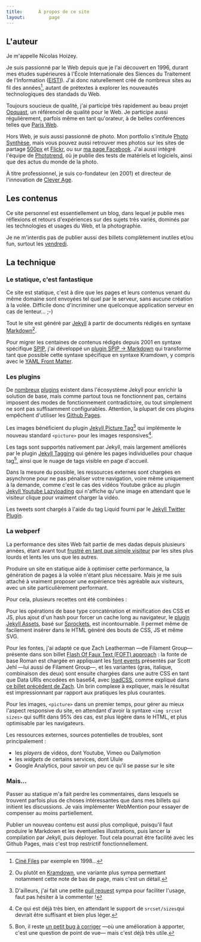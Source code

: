 ```yaml
---
title:      À propos de ce site
layout:			page
---
```


## L'auteur

Je m'appelle Nicolas Hoizey.

Je suis passionné par le Web depuis que je l'ai découvert en 1996, durant mes études supérieures à l'École Internationale des Siences du Traitement de l'Information ([EISTI](https://www.eisti.fr/)). J'ai donc naturellement créé de nombreux sites au fil des années[^sites], autant de prétextes à explorer les nouveautés technologiques des standads du Web.

[^sites]: [Ciné Files](http://archeologie.nicolas-hoizey.com/1998-cine-files/) par exemple en 1998…

Toujours soucieux de qualité, j'ai participé très rapidement au beau projet [Opquast](http://opquast.com/fr/), un référenciel de qualité pour le Web. Je participe aussi régulièrement, parfois même en tant qu'orateur, à de belles conférences telles que [Paris Web](https://www.paris-web.fr/).

Hors Web, je suis aussi passionné de photo. Mon portfolio s'intitule [Photo Synthèse](http://photosynthese.net), mais vous pouvez aussi retrouver mes photos sur les sites de partage [500px](https://500px.com/nhoizey/) et [Flickr](https://www.flickr.com/photos/nicolas-hoizey/), ou sur [ma page Facebook](https://www.facebook.com/photo.synthese.nicolas.hoizey). J'ai aussi intégré l'équipe de [Phototrend](http://phototrend.fr/author/nicolas-hoizey/), où je publie des tests de matériels et logiciels, ainsi que des actus du monde de la photo.

À titre professionnel, je suis co-fondateur (en 2001) et directeur de l'innovation de [Clever Age](http://www.clever-age.com/).

## Les contenus

Ce site personnel est essentiellement un blog, dans lequel je publie mes réflexions et retours d'expériences sur des sujets très variés, dominés par les technologies et usages du Web, et la photographie.

Je ne m'interdis pas de publier aussi des billets complètement inutiles et/ou fun, surtout les [vendredi](/tags/tgif.html).

## La technique

### Le statique, c'est fantastique

Ce site est statique, c'est à dire que les pages et leurs contenus venant du même domaine sont envoyées tel quel par le serveur, sans aucune création à la volée. Difficile donc d'incriminer une quelconque application serveur en cas de lenteur… ;-)

Tout le site est généré par [Jekyll](http://jekyllrb.com/) à partir de documents rédigés en syntaxe [Markdown](http://fr.wikipedia.org/wiki/Markdown)[^kramdown].

[^kramdown]: Ou plutôt en [Kramdown](http://kramdown.gettalong.org/), une variante plus sympa permettant notamment cette note de bas de page, mais c'est un détail.

Pour migrer les centaines de contenus rédigés depuis 2001 en syntaxe spécifique [SPIP](http://spip.net), j'ai développé un [plugin SPIP → Markdown](https://github.com/nhoizey/spip2markdown) qui transforme tant que possible cette syntaxe spécifique en syntaxe Kramdown, y compris avec le [YAML Front Matter](http://jekyllrb.com/docs/frontmatter/).

### Les plugins

De [nombreux](http://jekyllrb.com/docs/plugins/#available-plugins) [plugins](http://www.jekyll-plugins.com/) existent dans l'écosystème Jekyll pour enrichir la solution de base, mais comme partout tous ne fonctionnent pas, certains imposent des modes de fonctionnement contradictoire, ou tout simplement ne sont pas suffisamment configurables. Attention, la plupart de ces plugins empêchent d'utiliser les [Github Pages](https://help.github.com/articles/using-jekyll-with-pages/).

Les images bénéficient du plugin [Jekyll Picture Tag](https://github.com/robwierzbowski/jekyll-picture-tag)[^pr] qui implémente le nouveau standard `<picture>` pour les images responsives[^srcset].

[^pr]: D'ailleurs, j'ai fait une petite [pull request](https://github.com/robwierzbowski/jekyll-picture-tag/pull/60) sympa pour faciliter l'usage, faut pas hésiter à la commenter !

[^srcset]: Ce qui est déjà très bien, en attendant le support de `srcset/sizes`qui devrait être suffisant et bien plus léger.

Les tags sont supportés nativement par Jekyll, mais largement améliorés par le plugin [Jekyll Tagging](https://github.com/pattex/jekyll-tagging) qui génère les pages individuelles pour chaque tag[^accents], ainsi que le nuage de tags visible en page d'accueil.

[^accents]: Bon, il reste [un petit bug à corriger](https://github.com/pattex/jekyll-tagging/issues/34) —où une amélioration à apporter, c'est une question de point de vue— mais c'est déjà très utile.

Dans la mesure du possible, les ressources externes sont chargées en asynchrone pour ne pas pénaliser votre navigation, voire même uniquement à la demande, comme c'est le cas des vidéos Youtube grâce au plugin [Jekyll Youtube Lazyloading](https://github.com/erossignon/jekyll-youtube-lazyloading) qui n'affiche qu'une image en attendant que le visiteur clique pour vraiment charger la vidéo.

Les tweets sont chargés à l'aide du tag Liquid fourni par le [Jekyll Twitter Plugin](https://github.com/rob-murray/jekyll-twitter-plugin).

### La webperf

La performance des sites Web fait partie de mes dadas depuis plusieurs années, étant avant tout [frustré en tant que simple visiteur](https://twitter.com/nhoizey/status/562873571073355776/photo/1) par les sites plus lourds et lents les uns que les autres.

Produire un site en statique aide à optimiser cette performance, la génération de pages à la volée n'étant plus nécessaire. Mais je me suis attaché à vraiment proposer une expérience très agréable aux visiteurs, avec un site particulièrement performant.

Pour cela, plusieurs recettes ont été combinées :

Pour les opérations de base type concaténation et minification des CSS et JS, plus ajout d'un hash pour forcer un cache long au navigateur, le [plugin Jekyll Assets](https://github.com/jekyll-assets/jekyll-assets), basé sur [Sprockets](https://github.com/sstephenson/sprockets#readme), est incontournable. Il permet même de facilement insérer dans le HTML généré des bouts de CSS, JS et même SVG.

Pour les fontes, j'ai adapté ce que Zach Leatherman —de Filament Group— présente dans son billet [Flash Of Faux Text (FOFT) approach](http://www.zachleat.com/web/foft/) : la fonte de base Roman est chargée en appliquant les [font events](http://www.filamentgroup.com/lab/font-events.html) présentés par Scott Jehl —lui aussi de Filament Group—, et les variantes (gras, italique, combinaison des deux) sont ensuite chargées dans une autre CSS en tant que Data URIs encodées en base64, avec [loadCSS](https://github.com/filamentgroup/loadCSS), comme expliqué   dans [ce billet précédent de Zach](http://www.filamentgroup.com/lab/font-loading.html). Un brin complexe à expliquer, mais le résultat est impressionnant par rapport aux pratiques les plus courantes.

Pour les images, `<picture>` dans un premier temps, pour gérer au mieux l'aspect responsive du site, en attendant d'avoir la syntaxe `<img srcset sizes>` qui suffit dans 95% des cas, est plus légère dans le HTML, et plus optimisable par les navigateurs.

Les ressources externes, sources potentielles de troubles, sont principalement :

- les *players* de vidéos, dont Youtube, Vimeo ou Dailymotion
- les *widgets* de certains services, dont Ulule
- Google Analytics, pour savoir un peu ce qu'il se passe sur le site

### Mais…

Passer au statique m'a fait perdre les commentaires, dans lesquels se trouvent parfois plus de choses intéressantes que dans mes billets qui initient les discussions. Je vais implémenter WebMention pour essayer de compenser au moins partiellement.

Publier un nouveau contenu est aussi plus compliqué, puisqu'il faut produire le Markdown et les éventuelles illustrations, puis lancer la compilation par Jekyll, puis déployer. Tout cela pourrait être facilité avec les Github Pages, mais c'est trop restrictif fonctionnellement.
